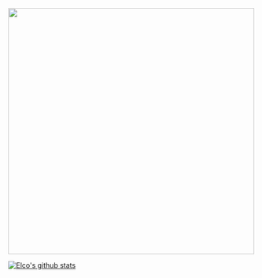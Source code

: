 <img src="highway_name.gif" width="500">

[![Elco's github stats](https://github-readme-stats.vercel.app/api?username=ElcovRijswijk&count_private=true&show_icons=true&theme=algolia&hide=rank,issues,contribs)](https://github.com/anuraghazra/github-readme-stats)

